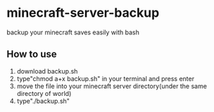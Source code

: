 # minecraft-server-backup
backup your minecraft saves easily with bash
## How to use
1. download backup.sh
2. type"chmod a+x backup.sh" in your terminal and press enter
3. move the file into your minecraft server directory(under the same directory of world)
4. type"./backup.sh"
